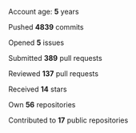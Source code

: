 Account age: **5** years

Pushed **4839** commits

Opened **5** issues

Submitted **389** pull requests

Reviewed **137** pull requests

Received **14** stars

Own **56** repositories

Contributed to **17** public repositories

